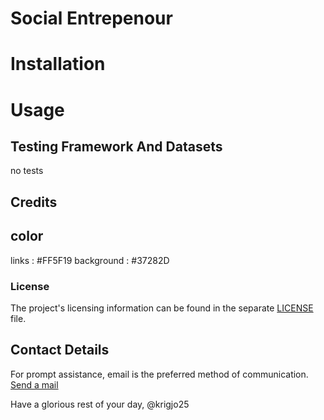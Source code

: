 #  Social Entrepenour


#   Installation

#   Usage


## Testing Framework And Datasets

no tests

##   Credits

## color

links : #FF5F19
background : #37282D

###   License
The project's licensing information can be found in the separate [LICENSE](./license) file.

## Contact Details
For prompt assistance, email is the preferred method of communication. <a href="mailto:krigjo25@outlook.com">Send a mail</a>

Have a glorious rest of your day,
@krigjo25

